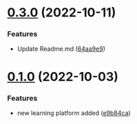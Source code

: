 # [0.3.0](https://github.com/FrancescoXX/free-Web3-resources/compare/v0.1.0...v0.3.0) (2022-10-11)


### Features

* Update Readme.md ([64aa9e9](https://github.com/FrancescoXX/free-Web3-resources/commit/64aa9e93180038a90435ee1ef034fb822ec51ee4))



# [0.1.0](https://github.com/FrancescoXX/free-Web3-resources/compare/e9b84ca97bdb932b265d121c533884e3ee7bb1f3...v0.1.0) (2022-10-03)


### Features

* new learning platform added ([e9b84ca](https://github.com/FrancescoXX/free-Web3-resources/commit/e9b84ca97bdb932b265d121c533884e3ee7bb1f3))



